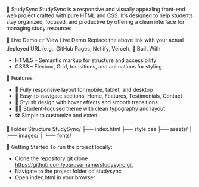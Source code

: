 📘 StudySync
StudySync is a responsive and visually appealing front-end web project crafted with pure HTML and CSS. It’s designed to help students stay organized, focused, and productive by offering a clean interface for managing study resources

🔗 Live Demo
👉 View Live Demo
Replace the above link with your actual deployed URL (e.g., GitHub Pages, Netlify, Vercel).
🧰 Built With
- HTML5 – Semantic markup for structure and accessibility
- CSS3 – Flexbox, Grid, transitions, and animations for styling

🎨 Features
- 📱 Fully responsive layout for mobile, tablet, and desktop
- 🧭 Easy-to-navigate sections: Home, Features, Testimonials, Contact
- 🌈 Stylish design with hover effects and smooth transitions
- 🧑‍🎓 Student-focused theme with clean typography and layout
- 🛠️ Simple to customize and exten

📂 Folder Structure
StudySync/
├── index.html
├── style.css
├── assets/
│   ├── images/
│   └── fonts/

🚀 Getting Started
To run the project locally:
- Clone the repository
git clone https://github.com/yourusername/studysync.git
- Navigate to the project folder
cd studysync
- Open index.html in your browser
